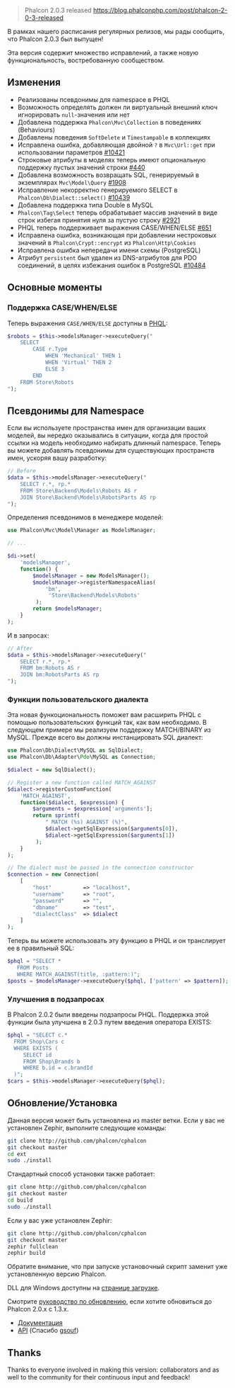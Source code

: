 >Phalcon 2.0.3 released
https://blog.phalconphp.com/post/phalcon-2-0-3-released


В рамках нашего расписания регулярных релизов, мы рады сообщить, что Phalcon 2.0.3 был выпущен!

Эта версия содержит множество исправлений, а также новую функциональность, востребованную сообществом.

## Изменения

* Реализованы псевдонимы для namespace в PHQL
* Возможность определять должен ли виртуальный внешний ключ игнорировать `null`-значения или нет
* Добавлена поддержка `Phalcon\Mvc\Collection` в поведениях (Behaviours)
* Добавлены поведения `SoftDelete` и `Timestampable` в коллекциях
* Исправлена ошибка, добавляющая двойной `?` в `Mvc\Url::get` при использовании параметров [#10421](https://github.com/phalcon/cphalcon/issues/10421)
* Строковые атрибуты в моделях теперь имеют опциональную поддержку пустых значений строки [#440](https://github.com/phalcon/cphalcon/issues/440)
* Добавлена возможность возвращать SQL, генерируемый в экземплярах `Mvc\Model\Query` [#1908](https://github.com/phalcon/cphalcon/issues/1908)
* Исправление некорректно генерируемого SELECT в `Phalcon\Db\Dialect::select()` [#10439](https://github.com/phalcon/cphalcon/issues/10439)
* Добавлена поддержка типа Double в MySQL
* `Phalcon\Tag\Select` теперь обрабатывает массив значений в виде строк избегая принятия нуля за пустую строку [#2921](https://github.com/phalcon/cphalcon/issues/2921)
* PHQL теперь поддерживает выражения CASE/WHEN/ELSE [#651](https://github.com/phalcon/cphalcon/issues/651)
* Исправлена ошибка, возникающая при добавлении нестроковых значений в `Phalcon\Crypt::encrypt` из `Phalcon\Http\Cookies`
* Исправлена ошибка непередачи имени схемы (PostgreSQL)
* Атрибут `persistent` был удален из DNS-атрибутов для PDO соединений, в целях избежания ошибок в PostgreSQL [#10484](https://github.com/phalcon/cphalcon/issues/10484)

## Основные моменты

### Поддержка CASE/WHEN/ELSE

Теперь выражения `CASE/WHEN/ELSE` доступны в [PHQL](https://docs.phalconphp.com/en/latest/reference/phql.html):

```php
$robots = $this->modelsManager->executeQuery("
    SELECT 
        CASE r.Type
            WHEN 'Mechanical' THEN 1
            WHEN 'Virtual' THEN 2
            ELSE 3
        END 
    FROM Store\Robots
");
```

## Псевдонимы для Namespace

Если вы используете пространства имен для организации ваших моделей, вы нередко оказывались в ситуации, когда для простой ссылки на модель необходимо набирать длинный namespace. Теперь вы можете добавлять псевдонимы для существующих пространств имен, ускоряя вашу разработку:

```php
// Before
$data = $this->modelsManager->executeQuery("
    SELECT r.*, rp.*
    FROM Store\Backend\Models\Robots AS r
    JOIN Store\Backend\Models\RobotsParts AS rp
");
```

Определения псевдонимов в менеджере моделей:

```php
use Phalcon\Mvc\Model\Manager as ModelsManager;

// ...

$di->set(
    'modelsManager', 
    function() {
        $modelsManager = new ModelsManager();
        $modelsManager->registerNamespaceAlias(
            'bm',
             'Store\Backend\Models\Robots'
         );
        return $modelsManager;
    }
);
```

И в запросах:

```php
// After
$data = $this->modelsManager->executeQuery("
    SELECT r.*, rp.*
    FROM bm:Robots AS r
    JOIN bm:RobotsParts AS rp
");
```

### Функции пользовательского диалекта

Эта новая функоциональность поможет вам расширить PHQL с помощью пользовательских функций так, как вам необходимо. В следующем примере мы реализуем поддержку MATCH/BINARY из MySQL. Прежде всего вы должны инстанцировать SQL диалект:

```php
use Phalcon\Db\Dialect\MySQL as SqlDialect;
use Phalcon\Db\Adapter\Pdo\MySQL as Connection;

$dialect = new SqlDialect();

// Register a new function called MATCH_AGAINST
$dialect->registerCustomFunction(
    'MATCH_AGAINST', 
    function($dialect, $expression) {
        $arguments = $expression['arguments'];
        return sprintf(
            " MATCH (%s) AGAINST (%)",
            $dialect->getSqlExpression($arguments[0]),
            $dialect->getSqlExpression($arguments[1])
         );
    }
);

// The dialect must be passed in the connection constructor
$connection = new Connection(
    [
        "host"          => "localhost",
        "username"      => "root",
        "password"      => "",
        "dbname"        => "test",
        "dialectClass"  => $dialect
    ]
);
```

Теперь вы можете использовать эту функцию в PHQL и он транслирует ее в правильный SQL:

```php
$phql = "SELECT * 
   FROM Posts 
   WHERE MATCH_AGAINST(title, :pattern:)";
$posts = $modelsManager->executeQuery($phql, ['pattern' => $pattern]);
```

### Улучшения в подзапросах

В Phalcon 2.0.2 были введены подзапросы PHQL. Поддержка этой функции была улучшена в 2.0.3 путем введения оператора EXISTS:

```php
$phql = "SELECT c.* 
  FROM Shop\Cars c
  WHERE EXISTS (
     SELECT id 
     FROM Shop\Brands b 
     WHERE b.id = c.brandId
  )";
$cars = $this->modelsManager->executeQuery($phql);
```

## Обновление/Установка

Данная версия может быть установлена из master ветки. Если у вас не установлен Zephir, выполните следующие команды:

```bash
git clone http://github.com/phalcon/cphalcon
git checkout master
cd ext
sudo ./install
```

Стандартный способ установки также работает:

```bash
git clone http://github.com/phalcon/cphalcon
git checkout master
cd build
sudo ./install
```

Если у вас уже установлен Zephir:

```bash
git clone http://github.com/phalcon/cphalcon
git checkout master
zephir fullclean
zephir build
```

Обратите внимание, что при запуске установочный скрипт заменит уже установленную версию Phalcon.

DLL для Windows доступны на [странице загрузке](http://phalconphp.com/en/download/windows).

Смотрите [руководство по обновлению](https://blog.phalconphp.com/post/guide-upgrading-to-phalcon-2), если хотите обновиться до Phalcon 2.0.x с 1.3.x.

*   [Документация](https://docs.phalconphp.com)
*   [API](https://api.phalconphp.com/) (Спасибо [gsouf](https://github.com/gsouf))

## Thanks

Thanks to everyone involved in making this version: collaborators and as well to the community for their continuous input and feedback!